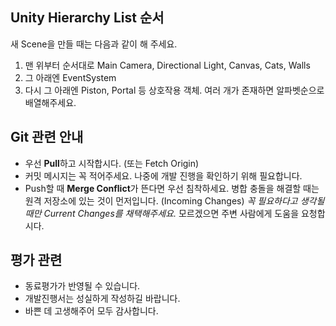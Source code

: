 ## Unity Hierarchy List 순서
새 Scene을 만들 때는 다음과 같이 해 주세요.
 1. 맨 위부터 순서대로 Main Camera, Directional Light, Canvas, Cats, Walls
 1. 그 아래엔 EventSystem
 1. 다시 그 아래엔 Piston, Portal 등 상호작용 객체. 여러 개가 존재하면 알파벳순으로 배열해주세요.
 
## Git 관련 안내
 * 우선 **Pull**하고 시작합시다. (또는 Fetch Origin)
 * 커밋 메시지는 꼭 적어주세요. 나중에 개발 진행을 확인하기 위해 필요합니다.
 * Push할 때 **Merge Conflict**가 뜬다면 우선 침착하세요.
   병합 충돌을 해결할 때는 원격 저장소에 있는 것이 먼저입니다. (Incoming Changes)
   *꼭 필요하다고 생각될 때만 Current Changes를 채택해주세요.*
   모르겠으면 주변 사람에게 도움을 요청합시다.

## 평가 관련

 * 동료평가가 반영될 수 있습니다.
 * 개발진행서는 성실하게 작성하길 바랍니다.
 * 바쁜 데 고생해주어 모두 감사합니다.

